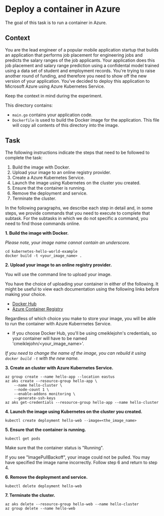 # Deploy a container in Azure

The goal of this task is to run a container in Azure.

## Context

You are the lead engineer of a popular mobile application startup that builds an application that performs job placement for engineering jobs and predicts the salary ranges of the job applicants.   Your application does this job placement and salary range prediction using a confidental model trained using a data set of student and employment records.  You're trying to raise another round of funding, and therefore you need to show off the new version of your application.  You've decided to deploy this application to Microsoft Azure using Azure Kubernetes Service.

Keep the context in mind during the experiment.

This directory contains:

- `main.go` contains your application code. 
- `Dockerfile` is used to build the Docker image for the application. This file will copy all contents of this directory into the image.

## Task

The following instructions indicate the steps that need to be followed to complete the task:
1. Build the image with Docker.
2. Upload your image to an online registry provider.
3. Create a Azure Kubernetes Service.
4. Launch the image using Kubernetes on the cluster you created.
5. Ensure that the container is running.
6. Remove the deployment and service.
7. Terminate the cluster.

In the following paragraphs, we describe each step in detail and, in some steps, we provide commands that you need to execute to complete that subtask. For the subtasks in which we do not specific a command, you need to find those commands online.

**1. Build the image with Docker.**

*Please note, your image name cannot contain an underscore.*

```
cd kubernetes-hello-world-example
docker build -t <your_image_name> . 
```

**2. Upload your image to an online registry provider.**

You will use the command line to upload your image. 

You have the choice of uploading your container in either of the following.  It might be useful to view each documentation using the following links before making your choice.

- [Docker Hub](https://docs.docker.com/engine/reference/commandline/push/) 
- [Azure Container Registry](https://docs.microsoft.com/en-us/azure/container-registry/container-registry-get-started-docker-cli) 

Regardless of which choice you make to store your image, you will be able to run the container with Azure Kuberrnetes Service.

- If you choose Docker Hub, you'll be using cmeiklejohn's credentials, so your container will have to be named 'cmeiklejohn/<your_image_name>'. 

*If you need to change the name of the image, you can rebuild it using `docker build -t` with the new name.*

**3. Create an cluster with Azure Kubernetes Service.**

```
az group create --name hello-app --location eastus
az aks create --resource-group hello-app \
    --name hello-cluster \
    --node-count 1 \
    --enable-addons monitoring \
    --generate-ssh-keys
az aks get-credentials --resource-group hello-app --name hello-cluster
```

**4. Launch the image using Kubernetes on the cluster you created.**

```
kubectl create deployment hello-web --image=<the_image_name>
```

**5. Ensure that the container is running.**

```
kubectl get pods
```

Make sure that the container status is "Running". 

If you see "ImagePullBackoff", your image could not be pulled. You may have specified the image name incorrectly. Follow step 6 and return to step 4.

**6. Remove the deployment and service.**

```
kubectl delete deployment hello-web
```

**7. Terminate the cluster.**

```
az aks delete --resource-group hello-web --name hello-cluster
az group delete --name hello-web
```

